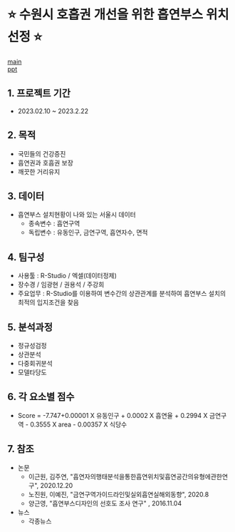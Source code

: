 # :star: 수원시 호흡권 개선을 위한 흡연부스 위치 선정 :star: 
[main](https://github.com/MaestroYongseok/SmokingArea/blob/main/img/home.jpg) <br>
[ppt](https://github.com/MaestroYongseok/SmokingArea/blob/main/1st%20%ED%8C%80%ED%94%84%EB%A1%9C%EC%A0%9D%ED%8A%B8(%ED%9D%A1%EC%97%B0%EA%B6%8C)%201%EC%A1%B0.pdf)

## 1. 프로젝트 기간 
- 2023.02.10 ~ 2023.2.22
## 2. 목적 
- 국민들의 건강증진
- 흡연권과 호흡권 보장
- 깨끗한 거리유지

## 3. 데이터
- 흡연부스 설치현황이 나와 있는 서울시 데이터
  - 종속변수 : 흡연구역
  - 독립변수 : 유동인구, 금연구역, 흡연자수, 면적

## 4. 팀구성
- 사용툴 : R-Studio / 엑셀(데이터정제)
- 장수경 / 임광현 / 권용석 / 주강희
- 주요업무 : R-Studio를 이용하여 변수간의 상관관계를 분석하여 흡연부스 설치의 최적의 입지조건을 찾음

## 5. 분석과정
- 정규성검정
- 상관분석
- 다중회귀분석
- 모델타당도

## 6. 각 요소별 점수 
- Score =  -7.747+0.00001 X 유동인구
           + 0.0002 X 흡연율
           + 0.2994 X 금연구역
           - 0.3555 X area
           - 0.00357 X 식당수

## 7. 참조
- 논문
  - 이근원, 김주연, "흡연자의행태분석을통한흡연위치및흡연공간의유형에관한연구", 2020.12.20 
  - 노진원, 이예진, "금연구역가이드라인및실외흡연실해외동향", 2020.8
  - 양근영, "흡연부스디자인의 선호도 조사 연구" , 2016.11.04
- 뉴스
  - 각종뉴스

